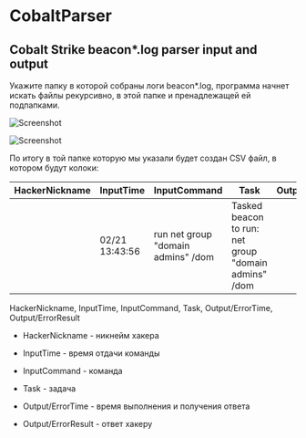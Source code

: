 # CobaltParser
 ## Cobalt Strike beacon*.log parser input and output
 Укажите папку в которой собраны логи beacon*.log, программа начнет искать файлы рекурсивно, в этой папке и пренадлежащей ей подпапками.
 
 ![Screenshot](https://github.com/lartsev1337/CobaltParser/raw/main/screenshot.png)
 
 ![Screenshot](https://github.com/lartsev1337/CobaltParser/raw/main/screenshot2.png)

 По итогу в той папке которую мы указали будет создан CSV файл, в котором будут колоки:
 
 | HackerNickname | InputTime | InputCommand | Task | Output/ErrorTime | Output/ErrorResult |
 |----------|----------|----------|----------|----------|----------|
 | <lartsev> | 02/21 13:43:56 | run net group "domain admins" \/dom | <T1059> Tasked beacon to run: net group "domain admins" \/dom| | |

 
 HackerNickname, InputTime, InputCommand, Task, Output/ErrorTime, Output/ErrorResult
 
 + HackerNickname - никнейм хакера
 
 + InputTime - время отдачи команды
 
 + InputCommand - команда
 
 + Task - задача
 
 + Output/ErrorTime - время выполнения и получения ответа 
 
 + Output/ErrorResult - ответ хакеру
